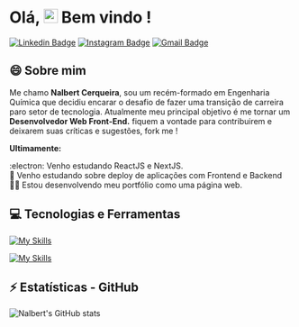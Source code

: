 # Olá, <img src="https://media.giphy.com/media/hvRJCLFzcasrR4ia7z/giphy.gif" width="25px"> Bem vindo !
[![Linkedin Badge](https://img.shields.io/badge/-nalbertcerqueira-blue?style=flat-square&logo=Linkedin&logoColor=white&link=https://www.linkedin.com/in/nalbert-cerqueira-53981a162/)](https://www.linkedin.com/in/nalbert-cerqueira-53981a162/) 
[![Instagram Badge](https://img.shields.io/badge/-ncerqueiraa-purple?style=flat-square&logo=instagram&logoColor=white&link=https://www.instagram.com/ncerqueiraa/?hl=pt-br)](https://www.instagram.com/ncerqueiraa/) 
[![Gmail Badge](https://img.shields.io/badge/-nalbertc.p@gmail.com-c14438?style=flat-square&logo=Gmail&logoColor=white&link=mailto:nalbertc.p@gmail.com)](mailto:nalbertc.p@gmail.com)

## 😄 Sobre mim

Me chamo **Nalbert Cerqueira**, sou um recém-formado em Engenharia Química que decidiu encarar o desafio de fazer uma transição de carreira paro setor de tecnologia.
Atualmente meu principal objetivo é me tornar um **Desenvolvedor Web Front-End.** fiquem a vontade para contribuirem e deixarem suas críticas e sugestões, fork me !

**Ultimamente:**

:electron: Venho estudando ReactJS e NextJS.<br>
🚀 Venho estudando sobre deploy de aplicações com Frontend e Backend<br>
👨‍💻 Estou desenvolvendo meu portfólio como uma página web.

## 💻 Tecnologias e Ferramentas

[![My Skills](https://skillicons.dev/icons?i=html,css,js,react,next,tailwind,sass,nodejs,expressjs)](https://skillicons.dev)

[![My Skills](https://skillicons.dev/icons?i=postman,git,github,webpack,vscode)](https://skillicons.dev)

## ⚡ Estatísticas - GitHub

![Nalbert's GitHub stats](https://vercel-readme-stats-git-main-nalbertcerqueira.vercel.app/api?username=nalbertcerqueira&show_icons=true&border_color=61ff81&bg_color=45,141414,202020,1b4b25&gradient_animation=true&title_color=ffffff&icon_color=61ff81&text_color=b3b3b3)
